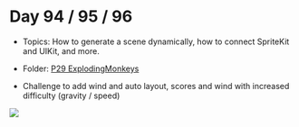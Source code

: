 # Day 94 / 95 / 96

- Topics: How to generate a scene dynamically, how to connect SpriteKit and UIKit, and more.

- Folder: [P29 ExplodingMonkeys](https://github.com/JulesMoorhouse/100DaysOfSwift/tree/master/P29%20ExplodingMonkeys/ExplodingMonkeys)

- Challenge to add wind and auto layout, scores and wind with increased difficulty (gravity / speed)

<img src="../Images/day94-p29.gif">